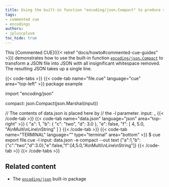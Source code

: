```yaml
---
title: Using the built-in function "encoding/json.Compact" to produce single-line JSON from a file
tags:
- commented cue
- encodings
authors:
- jpluscplusm
toc_hide: true
---
```


This [Commented CUE]({{< relref "docs/howto#commented-cue-guides" >}})
demonstrates how to use the built-in function
[`encoding/json.Compact`](https://pkg.go.dev/cuelang.org/go/pkg/encoding/json#Compact)
to transform a JSON file into JSON with all insignificant whitespace removed.
The resulting JSON takes up a single line.

<!-- TODO: is the json.Compact call even needed?
Right now it isn't, as the output of json.Marshal /seems/ to be compact by
default - but is that /guaranteed/?
If so, we /could/ simply document
`cue export -l d: data.json -e 'json.Marshal(d)' -out text` ...
-->

{{< code-tabs >}}
{{< code-tab name="file.cue" language="cue"  area="top-left" >}}
package example

import "encoding/json"

compact: json.Compact(json.Marshal(input))

// The contents of data.json is placed here by
// the -l parameter.
input: _
{{< /code-tab >}}
{{< code-tab name="data.json" language="json"  area="top-right" >}}
{
    "a": 1,
    "b": {
        "c": "two",
        "d": 3.0
    },
    "e": false,
    "f": [
        4,
        5.0,
        "A\nMulti\nLine\nString"
    ]
}
{{< /code-tab >}}
{{< code-tab name="TERMINAL" language="" type="terminal" area="bottom" >}}
$ cue export file.cue -l input: data.json -e compact --out text
{"a":1,"b":{"c":"two","d":3.0},"e":false,"f":[4,5.0,"A\nMulti\nLine\nString"]}
{{< /code-tab >}}
{{< /code-tabs >}}

## Related content

- The [`encoding/json`](https://pkg.go.dev/cuelang.org/go/pkg/encoding/json) built-in package
